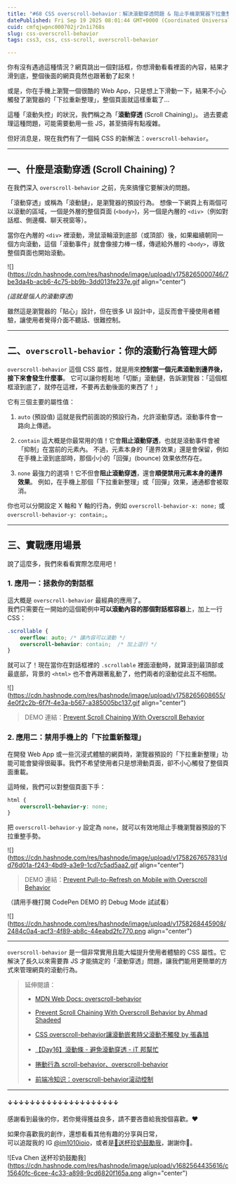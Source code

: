 ```yaml
---
title: "#68 CSS overscroll-behavior：解決滾動穿透問題 & 阻止手機瀏覽器下拉重整"
datePublished: Fri Sep 19 2025 08:01:44 GMT+0000 (Coordinated Universal Time)
cuid: cmfqjwpnc000702jr2n1i768s
slug: css-overscroll-behavior
tags: css3, css, css-scroll, overscroll-behavior

---
```


你有沒有遇過這種情況？網頁跳出一個對話框，你想滑動看看裡面的內容，結果才滑到底，整個後面的網頁竟然也跟著動了起來！

或是，你在手機上瀏覽一個很酷的 Web App，只是想上下滑動一下，結果不小心觸發了瀏覽器的「下拉重新整理」，整個頁面就這樣重載了...

這種「滾動失控」的狀況，我們稱之為「**滾動穿透** (Scroll Chaining)」。 過去要處理這種問題，可能需要動用一些 JS，甚至搞得有點複雜。

但好消息是，現在我們有了一個純 CSS 的新解法：`overscroll-behavior`。

---

## 一、什麼是滾動穿透 (Scroll Chaining)？

在我們深入 `overscroll-behavior` 之前，先來搞懂它要解決的問題。

「滾動穿透」或稱為「滾動鏈」，是瀏覽器的預設行為。 想像一下網頁上有兩個可以滾動的區域，一個是外層的整個頁面 (`<body>`)，另一個是內層的 `<div>`（例如對話框、側邊欄、聊天視窗等）。

當你在內層的 `<div>` 裡滾動，滑鼠滾輪滾到底部（或頂部）後，如果繼續朝同一個方向滾動，這個「滾動事件」就會像接力棒一樣，傳遞給外層的 `<body>`，導致整個頁面也開始滾動。

![](https://cdn.hashnode.com/res/hashnode/image/upload/v1758265000746/7be3da4b-acb6-4c75-bb9b-3dd013fe237e.gif align="center")

*(這就是惱人的滾動穿透)*

雖然這是瀏覽器的「貼心」設計，但在很多 UI 設計中，這反而會干擾使用者體驗，讓使用者覺得介面不聽話、很難控制。

---

## 二、`overscroll-behavior`：你的滾動行為管理大師

`overscroll-behavior` 這個 CSS 屬性，就是用來**控制當一個元素滾動到邊界後，接下來會發生什麼事**。 它可以讓你輕鬆地「切斷」滾動鏈，告訴瀏覽器：「這個框框滾到底了，就停在這裡，不要再去動後面的東西了！」

它有三個主要的屬性值：

1. `auto` (預設值) 這就是我們前面說的預設行為，允許滾動穿透。滾動事件會一路向上傳遞。
    
2. `contain` 這大概是你最常用的值！它會**阻止滾動穿透**，也就是滾動事件會被「抑制」在當前的元素內。 不過，元素本身的「邊界效果」還是會保留，例如在手機上滾到底部時，那個小小的「回彈」(bounce) 效果依然存在。
    
3. `none` 最強力的選項！它不但會**阻止滾動穿透**，還會**順便禁用元素本身的邊界效果**。 例如，在手機上那個「下拉重新整理」或「回彈」效果，通通都會被取消。
    

你也可以分開設定 X 軸和 Y 軸的行為，例如 `overscroll-behavior-x: none;` 或 `overscroll-behavior-y: contain;`。

---

## 三、實戰應用場景

說了這麼多，我們來看看實際怎麼用吧！

### 1\. 應用一：拯救你的對話框

這大概是 `overscroll-behavior` 最經典的應用了。  
我們只需要在一開始的這個範例中**可以滾動內容的那個對話框容器**上，加上一行 CSS：

```css
.scrollable {
    overflow: auto; /* 讓內容可以滾動 */
    overscroll-behavior: contain;  /* 加上這行 */
}
```

就可以了！現在當你在對話框裡的 `.scrollable` 裡面滾動時，就算滾到最頂部或最底部，背景的 `<html>` 也不會再跟著亂動了，他們兩者的滾動從此互不相關。

![](https://cdn.hashnode.com/res/hashnode/image/upload/v1758265608655/4e0f2c2b-6f7f-4e3a-b567-a385005bc137.gif align="center")

> DEMO 連結：[Prevent Scroll Chaining With Overscroll Behavior](https://codepen.io/im1010ioio/pen/xbZxrVQ)

### 2\. 應用二：禁用手機上的「下拉重新整理」

在開發 Web App 或一些沉浸式體驗的網頁時，瀏覽器預設的「下拉重新整理」功能可能會變得很礙事。我們不希望使用者只是想滑動頁面，卻不小心觸發了整個頁面重載。

這時候，我們可以對整個頁面下手：

```css
html {
    overscroll-behavior-y: none;
}
```

把 `overscroll-behavior-y` 設定為 `none`，就可以有效地阻止手機瀏覽器預設的下拉重整手勢。

![](https://cdn.hashnode.com/res/hashnode/image/upload/v1758267657831/dd76d01a-f243-4bd9-a3e9-1cd7c5ad5aa2.gif align="center")

> DEMO 連結：[Prevent Pull-to-Refresh on Mobile with Overscroll Behavior](https://codepen.io/im1010ioio/pen/YPwzrwL)

（請用手機打開 CodePen DEMO 的 Debug Mode 試試看）

![](https://cdn.hashnode.com/res/hashnode/image/upload/v1758268445908/2484c0a4-acf3-4f89-ab8c-44eabd2fc770.png align="center")

---

`overscroll-behavior` 是一個非常實用且能大幅提升使用者體驗的 CSS 屬性。它解決了長久以來需要靠 JS 才能搞定的「滾動穿透」問題，讓我們能用更簡單的方式來管理網頁的滾動行為。

> 延伸閱讀：
> 
> * [MDN Web Docs: overscroll-behavior](https://developer.mozilla.org/zh-CN/docs/Web/CSS/overscroll-behavior)
>     
> * [Prevent Scroll Chaining With Overscroll Behavior by Ahmad Shadeed](https://ishadeed.com/article/prevent-scroll-chaining-overscroll-behavior/)
>     
> * [CSS overscroll-behavior讓滾動嵌套時父滾動不觸發 by 張鑫旭](https://www.zhangxinxu.com/wordpress/2020/01/css-overscroll-behavior/)
>     
> * [【Day16】滾動條 - 避免滾動穿透 - iT 邦幫忙](https://ithelp.ithome.com.tw/articles/10301290)
>     
> * [捲動行為 scroll-behavior、overscroll-behavior](https://steam.oxxostudio.tw/category/css/content/scroll-behavior.html#a2)
>     
> * [前端冷知识：overscroll-behavior滚动控制](https://juejin.cn/post/6973451851702206501)
>     

---

#### ↓↓↓↓↓↓↓↓↓↓↓↓↓↓↓↓↓↓↓↓

感謝看到最後的你，若你覺得獲益良多，請不要吝嗇給我按個喜歡。❤️

如果你喜歡我的創作，還想看看其他有趣的分享與日常，  
可以追蹤我的 IG [@im1010ioio](https://www.instagram.com/im1010ioio/)，或者是[🧋送杯珍奶鼓勵我](https://im1010ioio.bobaboba.me/)，謝謝你🥰。

![Eva Chen 送杯珍奶鼓勵我](https://cdn.hashnode.com/res/hashnode/image/upload/v1682564435616/c15640fc-6cee-4c33-a898-9cd6820f165a.png align="center")